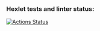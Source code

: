 ### Hexlet tests and linter status:
[![Actions Status](https://github.com/Genusor/devops-for-programmers-project-lvl3/workflows/hexlet-check/badge.svg)](https://github.com/Genusor/devops-for-programmers-project-lvl3/actions)